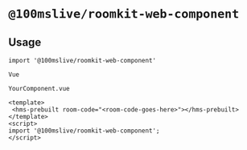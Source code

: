 # `@100mslive/roomkit-web-component`


## Usage

```
import '@100mslive/roomkit-web-component'

Vue

YourComponent.vue

<template>
 <hms-prebuilt room-code="<room-code-goes-here>"></hms-prebuilt>
</template>
<script>
import '@100mslive/roomkit-web-component';
</script>
```

